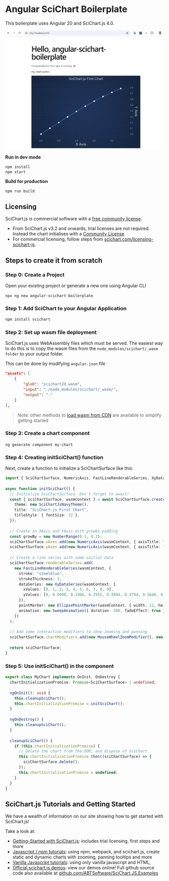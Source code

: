 # Angular SciChart Boilerplate

This boilerplate uses Angular 20 and SciChart.js 4.0.

![](img/image.png)

**Run in dev mode**

```
npm install
npm start
```

**Build for production**

```
npm run build
```

## Licensing

SciChart.js is commercial software with a [free community license](https://scichart.com/community-licensing).

- From SciChart.js v3.2 and onwards, trial licenses are not required. Instead the chart initialises with a [Community License](https://scichart.com/community-licensing)
- For commercial licensing, follow steps from [scichart.com/licensing-scichart-js](https://scichart.com/licensing-scichart-js).

## Steps to create it from scratch

### Step 0: Create a Project

Open your existing project or generate a new one using Angular CLI

`npx ng new angular-scichart-boilerplate`

### Step 1: Add SciChart to your Angular Application

```bash
npm install scichart
```

### Step 2: Set up wasm file deployment

SciChart.js uses WebAssembly files which must be served. The easiest way to do this is to copy the wasm files from the `node_modules/scichart/_wasm folder` to your output folder.

This can be done by modifying `angular.json` file

```json
"assets": [
    {
        "glob": "scichart2d.wasm",
        "input": "./node_modules/scichart/_wasm/",
        "output": "."
    }
],
```

> Note: other methods to [load wasm from CDN](https://www.scichart.com/documentation/js/v4/2d-charts/surface/deploying-wasm/) are available to simplify getting started

### Step 3: Create a chart component

`ng generate component my-chart`

### Step 4: Creating initSciChart() function

Next, create a function to initialize a SciChartSurface like this:

```typescript
import { SciChartSurface, NumericAxis, FastLineRenderableSeries, XyDataSeries, EllipsePointMarker, SweepAnimation, SciChartJsNavyTheme, NumberRange, MouseWheelZoomModifier, ZoomPanModifier, ZoomExtentsModifier } from "scichart";

async function initSciChart() {
  // Initialize SciChartSurface. Don't forget to await!
  const { sciChartSurface, wasmContext } = await SciChartSurface.create("scichart-root", {
    theme: new SciChartJsNavyTheme(),
    title: "SciChart.js First Chart",
    titleStyle: { fontSize: 22 },
  });

  // Create an XAxis and YAxis with growBy padding
  const growBy = new NumberRange(0.1, 0.1);
  sciChartSurface.xAxes.add(new NumericAxis(wasmContext, { axisTitle: "X Axis", growBy }));
  sciChartSurface.yAxes.add(new NumericAxis(wasmContext, { axisTitle: "Y Axis", growBy }));

  // Create a line series with some initial data
  sciChartSurface.renderableSeries.add(
    new FastLineRenderableSeries(wasmContext, {
      stroke: "steelblue",
      strokeThickness: 3,
      dataSeries: new XyDataSeries(wasmContext, {
        xValues: [0, 1, 2, 3, 4, 5, 6, 7, 8, 9],
        yValues: [0, 0.0998, 0.1986, 0.2955, 0.3894, 0.4794, 0.5646, 0.6442, 0.7173, 0.7833],
      }),
      pointMarker: new EllipsePointMarker(wasmContext, { width: 11, height: 11, fill: "#fff" }),
      animation: new SweepAnimation({ duration: 300, fadeEffect: true }),
    })
  );

  // Add some interaction modifiers to show zooming and panning
  sciChartSurface.chartModifiers.add(new MouseWheelZoomModifier(), new ZoomPanModifier(), new ZoomExtentsModifier());

  return sciChartSurface;
}
```

### Step 5: Use initSciChart() in the component

```typescript
export class MyChart implements OnInit, OnDestroy {
  chartInitializationPromise: Promise<SciChartSurface> | undefined;

  ngOnInit(): void {
    this.cleanupSciChart();
    this.chartInitializationPromise = initSciChart();
  }

  ngOnDestroy() {
    this.cleanupSciChart();
  }

  cleanupSciChart() {
    if (this.chartInitializationPromise) {
      // Delete the chart from the DOM, and dispose of SciChart
      this.chartInitializationPromise.then((sciChartSurface) => {
        sciChartSurface.delete();
      });
      this.chartInitializationPromise = undefined;
    }
  }
}
```

## SciChart.js Tutorials and Getting Started

We have a wealth of information on our site showing how to get started with SciChart.js!

Take a look at:

- [Getting-Started with SciChart.js](https://www.scichart.com/getting-started-scichart-js): includes trial licensing, first steps and more
- [Javascript / npm tutorials](https://www.scichart.com/documentation/js/v4/get-started/tutorials-js-npm-webpack/tutorial-02-adding-series-and-data/): using npm, webpack, and scichart.js, create static and dynamic charts with zooming, panning tooltips and more
- [Vanilla Javascript tutorials](https://www.scichart.com/documentation/js/v4/get-started/tutorials-cdn/tutorial-01-using-cdn/): using only vanilla javascript and HTML,
- [Official scichart.js demos](https://scichart.com/demo/): view our demos online! Full github source code also available at [github.com/ABTSoftware/SciChart.JS.Examples](https://github.com/ABTSoftware/SciChart.JS.Examples)
